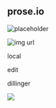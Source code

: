 ## prose.io

![placeholder](//placeholder.jpg)

![img url](/https://images.google.com/images/icons/product/chrome-48.png)

local

edit

dillinger

![](//placeholder.jpg)